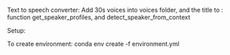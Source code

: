 Text to speech converter:
Add 30s voices into voices folder, and the title to : function get_speaker_profiles, and detect_speaker_from_context



Setup:

To create environment: 
conda env create -f environment.yml

